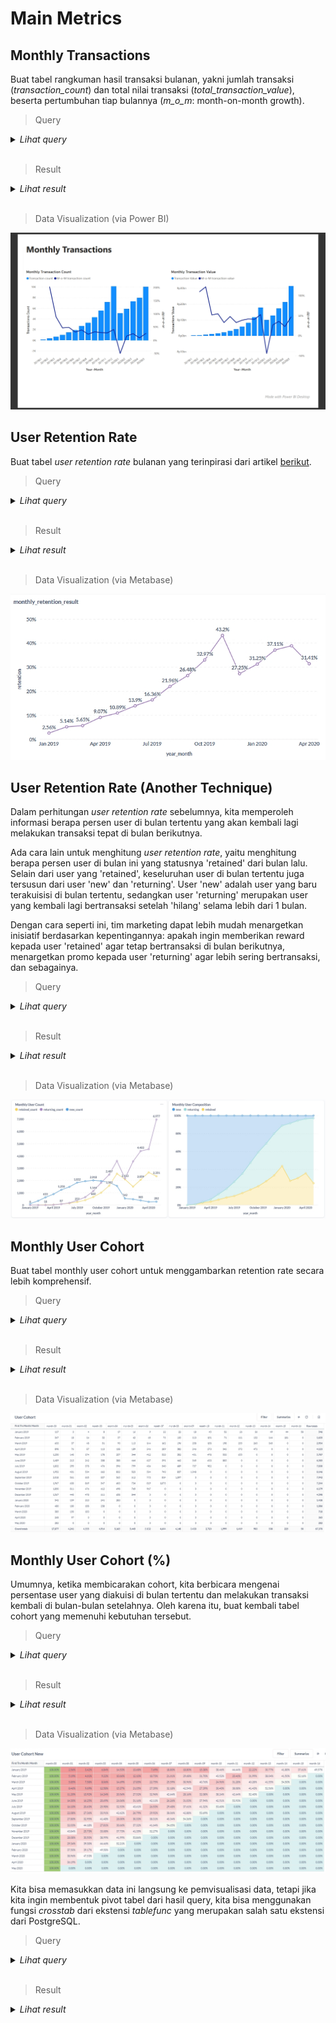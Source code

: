 # Main Metrics

## Monthly Transactions

Buat tabel rangkuman hasil transaksi bulanan, yakni jumlah transaksi (_transaction_count_) dan total nilai transaksi (_total_transaction_value_), beserta pertumbuhan tiap bulannya (_m_o_m_: month-on-month growth).

> Query

<details>

<summary> <i>Lihat query</i> </summary>

```sql
with order_summary as (
	select
		to_char(created_at, 'YYYYMM') as month,
		count(1) as transaction_count,
		sum(total) as total_transaction_value
	from orders
	group by 1
	order by 1
)

select 
	month,
	transaction_count,
	round(1::numeric * (transaction_count - 
		lag(transaction_count) over(order by month)) /
		lag(transaction_count) over(order by month), 2) as m_o_m_trx_count,
	total_transaction_value,
	round(1::numeric * (total_transaction_value - 
		lag(total_transaction_value) over(order by month)) /
		lag(total_transaction_value) over(order by month), 2) as m_o_m_total_trx_value
from order_summary
```

</details>

</br>

> Result

<details>

<summary> <i>Lihat result</i> </summary>

|month|transaction_count|m_o_m_trx_count|total_transaction_value|m_o_m_total_trx_value|
|-----|-----------------|---------------|-----------------------|---------------------|
|201901|117||145511000||
|201902|354|2.03|305881150|1.10|
|201903|668|0.89|679822000|1.22|
|201904|984|0.47|1031096250|0.52|
|201905|1462|0.49|1593491550|0.55|
|201906|1913|0.31|2123578300|0.33|
|201907|2667|0.39|3140933100|0.48|
|201908|3274|0.23|4163502050|0.33|
|201909|4327|0.32|5789167100|0.39|
|201910|5577|0.29|8220707650|0.42|
|201911|7162|0.28|11599678600|0.41|
|201912|10131|0.41|17765555200|0.53|
|202001|5062|-0.50|9941756800|-0.44|
|202002|5872|0.16|12665113550|0.27|
|202003|7323|0.25|17189378400|0.36|
|202004|7955|0.09|21219233750|0.23|
|202005|10026|0.26|31288823000|0.47|

</details> </br>


> Data Visualization (via Power BI)

![Monthly Transactions](/assets/monthly-trx.png)

## User Retention Rate

Buat tabel _user retention rate_ bulanan yang terinpirasi dari artikel [berikut](https://medium.com/cube-dev/customer-retention-analysis-93af9daee46b).

> Query

<details>

<summary> <i>Lihat query</i> </summary>

```sql
-- Pertama, kita buat tabel untuk merangkum kapan saja user melakukan transaksi tiap bulan
drop table if exists user_monthly_transaction;
create temporary table user_monthly_transaction as
select distinct
	date_trunc('month', o.created_at) as month_,
	o.buyer_id
from orders o;

-- Selanjutnya, kita buat tabel untuk rangkuman retentionnya menggunakan case + lead function. 
-- Btw, umt = user_monthly_transaction
drop table if exists user_retention_summary;
create temporary table user_retention_summary as
with umt_lead_month as (
	select
		month_,
		lead(month_, 1) over(
			partition by buyer_id 
			order by buyer_id, month_
		) as lead_month_,
		buyer_id
	from user_monthly_transaction
),
umt_delta_month as (
	select
		month_,
		lead_month_,
		(
			extract(year from age(lead_month_, month_)) * 12 +
			extract(month from age(lead_month_, month_))
		) as delta_month_,
		buyer_id
	from umt_lead_month
)
select
	buyer_id as user_id,
	month_,
	lead_month_,
	delta_month_,
	case
		when delta_month_ = 1 then 'retained'
		when delta_month_ > 1 then 'lagger'
		when delta_month_ is null then 'lost'
	end as user_type
from umt_delta_month;

-- Terakhir, kita bisa menghitung jumlah user di bulan tertentu yang kembali lagi bertransaksi di bulan depan
select
	to_char(month_, 'YYYYMM') year_month,
	round(count(
		case 
			when user_type = 'retained' then user_id 
		end
	) / count(user_id)::numeric, 4) as retention,
	count(user_id) as user_count
from user_retention_summary
group by 1
order by 1;
```

</details>

</br>

> Result

<details>

<summary> <i>Lihat result</i> </summary>

|year_month|retention|user_count|
|----------|---------|----------|
|201901|0.0256|117|
|201902|0.0514|350|
|201903|0.0565|655|
|201904|0.0907|959|
|201905|0.1089|1423|
|201906|0.1390|1820|
|201907|0.1636|2476|
|201908|0.2196|3005|
|201909|0.2648|3822|
|201910|0.3297|4799|
|201911|0.4320|5919|
|201912|0.2725|7718|
|202001|0.3125|4823|
|202002|0.3711|5549|
|202003|0.3886|6847|
|202004|0.3141|7486|
|202005|0.0000|9610|

</details> </br>

> Data Visualization (via Metabase)

![Monthly Retention Rate](/assets/monthly-retention.png)

## User Retention Rate (Another Technique)

Dalam perhitungan _user retention rate_ sebelumnya, kita memperoleh informasi berapa persen user di bulan tertentu yang akan kembali lagi melakukan transaksi tepat di bulan berikutnya. 

Ada cara lain untuk menghitung _user retention rate_, yaitu menghitung berapa persen user di bulan ini yang statusnya 'retained' dari bulan lalu. Selain dari user yang 'retained', keseluruhan user di bulan tertentu juga tersusun dari user 'new' dan 'returning'. User 'new' adalah user yang baru terakuisisi di bulan tertentu, sedangkan user 'returning' merupakan user yang kembali lagi bertransaksi setelah 'hilang' selama lebih dari 1 bulan. 

Dengan cara seperti ini, tim marketing dapat lebih mudah menargetkan inisiatif berdasarkan kepentingannya: apakah ingin memberikan reward kepada user 'retained' agar tetap bertransaksi di bulan berikutnya, menargetkan promo kepada user 'returning' agar lebih sering bertransaksi, dan sebagainya.

> Query

<details>

<summary> <i>Lihat query</i> </summary>

```sql
-- Pertama, kita buat tabel untuk merangkum kapan saja user melakukan transaksi tiap bulan
with user_monthly_transaction as (
    select distinct
    	date_trunc('month', o.created_at) as month_,
    	o.buyer_id
    from orders o
),

-- Selanjutnya, kita buat tabel untuk rangkuman retentionnya menggunakan case + lag function. 
-- Btw, umt = user_monthly_transaction
umt_lag_month as (
	select
		month_,
		lag(month_, 1) over(
			partition by buyer_id 
			order by buyer_id, month_
		) as lag_month_,
		buyer_id
	from user_monthly_transaction
),
umt_delta_month as (
	select
		month_,
		lag_month_,
		(
			extract(year from age(month_, lag_month_)) * 12 +
			extract(month from age(month_, lag_month_))
		) as delta_month_,
		buyer_id
	from umt_lag_month
),
user_retention_summary as (
    select
    	buyer_id as user_id,
    	month_,
    	lag_month_,
    	delta_month_,
    	case
    		when delta_month_ = 1 then 'retained'
    		when delta_month_ > 1 then 'returning'
    		when delta_month_ is null then 'new'
    	end as user_type
    from umt_delta_month
)

-- Terakhir, kita bisa menghitung jumlah user di bulan tertentu yang kembali lagi bertransaksi dari transaksi di bulan sebelumnya,
-- jumlah user baru, dan jumlah user yang kembali lagi dari setelah transaksi > 1 bulan lalu
select
	to_char(month_, 'YYYYMM') year_month,
	count(
		case 
			when user_type = 'retained' then user_id 
		end
	) as retained,
	count(
		case 
			when user_type = 'returning' then user_id 
		end
	) as returning,
	count(
		case 
			when user_type = 'new' then user_id 
		end
	) as new,
	count(user_id) as user_count
from user_retention_summary
group by 1
order by 1;
```

</details>

</br>

> Result

<details>

<summary> <i>Lihat result</i> </summary>

|year_month|retained|returning|new|user_count|
|----------|--------|---------|---|----------|
|201901|0|0|117|117|
|201902|3|0|347|350|
|201903|18|4|633|655|
|201904|37|24|898|959|
|201905|87|86|1250|1423|
|201906|155|176|1489|1820|
|201907|253|391|1832|2476|
|201908|405|648|1952|3005|
|201909|660|1144|2018|3822|
|201910|1012|1820|1967|4799|
|201911|1582|2487|1850|5919|
|201912|2557|3594|1567|7718|
|202001|2103|2178|542|4823|
|202002|1507|3562|480|5549|
|202003|2059|4403|385|6847|
|202004|2661|4557|268|7486|
|202005|2351|6977|282|9610|

</details> </br>

> Data Visualization (via Metabase)

![Monthly Users](/assets/monthly-users.png)

## Monthly User Cohort

Buat tabel monthly user cohort untuk menggambarkan retention rate secara lebih komprehensif.

> Query

<details>

<summary> <i>Lihat query</i> </summary>

```sql
-- Kita buat view user_cohort berdasarkan rangkaian CTE berikut
drop view if exists user_cohort;
create view user_cohort as (
-- Pertama, kita buat tabel untuk merangkum kapan saja user melakukan transaksi tiap bulan
-- Kali ini, kita juga menambahkan informasi first_trx_month_
with user_monthly_transaction as (
    select distinct
    	date_trunc('month', o.created_at) as month_,
    	first_value(date_trunc('month', o.created_at)) over(
    		partition by o.buyer_id
    		order by o.created_at
    		range between unbounded preceding 
    			and unbounded following 
    	) as first_trx_month_,
    	o.buyer_id
    from orders o
),
-- Selanjutnya, kita buat CTE untuk merangkum bulan retentionnya
umt_retention_month as (
	select
		first_trx_month_,
		(
			extract(year from age(month_, first_trx_month_)) * 12 +
			extract(month from age(month_, first_trx_month_))
		) as retention_month_,
		buyer_id
	from user_monthly_transaction
),
-- Untuk jaga2 apabila ada suatu bulan yang mana tidak ada 'new users' atau sama sekali tidak ada user yang 'retained',
-- kita gunakan generate_series (Anda bisa skip CTE ini dan di tahap berikutnya, tidak perlu menggunakan CTE 'month_series')
month_series as (
	select
		first_trx_month_,
		retention_month_
	from (
		select 
			m::date as first_trx_month_
		from generate_series(
			(select min(first_trx_month_) from umt_retention_month)::date,
			(select max(first_trx_month_) from umt_retention_month)::date,
			interval '1 month'
		) as m
	) as ftm_series
	cross join (
		select
			m as retention_month_
		from generate_series(
			(select min(retention_month_) from umt_retention_month),
			(select max(retention_month_) from umt_retention_month),
			1
		) as m
	) as rm_series
)

-- Berikutnya, kita hitung jumlah user berdasarkan first_trx_month_ dan retention_month_-nya
select 
	m.first_trx_month_, 
	'month-' || lpad(m.retention_month_::varchar, 2, '0') as retention_month_, 
	count(u.buyer_id) as user_count
from month_series m
left join umt_retention_month u
	on m.first_trx_month_ = u.first_trx_month_
		and m.retention_month_ = u.retention_month_
group by 1,2
order by 1,2
);

select * from user_cohort;
```

</details>

</br>

> Result

<details>

<summary> <i>Lihat result</i> </summary>

|first_trx_month_|retention_month_|user_count|
|----------------|----------------|----------|
|2019-01-01|month-00|117|
|2019-01-01|month-01|3|
|2019-01-01|month-02|4|
|2019-01-01|month-03|8|
|2019-01-01|month-04|17|
|2019-01-01|month-05|16|
|2019-01-01|month-06|9|
|2019-01-01|month-07|22|
|2019-01-01|month-08|22|
|2019-01-01|month-09|18|
|2019-01-01|month-10|45|
|2019-01-01|month-11|52|
|2019-01-01|month-12|26|
|2019-01-01|month-13|36|
|2019-01-01|month-14|49|
|2019-01-01|month-15|44|
|2019-01-01|month-16|58|
|2019-02-01|month-00|347|
|2019-02-01|month-01|18|
|2019-02-01|month-02|16|
|2019-02-01|month-03|32|
|2019-02-01|month-04|37|
|2019-02-01|month-05|42|
|2019-02-01|month-06|65|
|2019-02-01|month-07|75|
|2019-02-01|month-08|103|
|2019-02-01|month-09|110|
|2019-02-01|month-10|151|
|2019-02-01|month-11|71|
|2019-02-01|month-12|111|
|2019-02-01|month-13|132|
|2019-02-01|month-14|144|
|2019-02-01|month-15|181|
|2019-02-01|month-16|0|
|2019-03-01|month-00|633|
|2019-03-01|month-01|37|
|2019-03-01|month-02|48|
|2019-03-01|month-03|51|
|2019-03-01|month-04|93|
|2019-03-01|month-05|113|
|2019-03-01|month-06|144|
|2019-03-01|month-07|162|
|2019-03-01|month-08|196|
|2019-03-01|month-09|258|
|2019-03-01|month-10|158|
|2019-03-01|month-11|198|
|2019-03-01|month-12|255|
|2019-03-01|month-13|263|
|2019-03-01|month-14|345|
|2019-03-01|month-15|0|
|2019-03-01|month-16|0|
|2019-04-01|month-00|898|
|2019-04-01|month-01|76|
|2019-04-01|month-02|87|
|2019-04-01|month-03|113|
|2019-04-01|month-04|138|
|2019-04-01|month-05|189|
|2019-04-01|month-06|246|
|2019-04-01|month-07|289|
|2019-04-01|month-08|382|
|2019-04-01|month-09|246|
|2019-04-01|month-10|273|
|2019-04-01|month-11|342|
|2019-04-01|month-12|372|
|2019-04-01|month-13|472|
|2019-04-01|month-14|0|
|2019-04-01|month-15|0|
|2019-04-01|month-16|0|
|2019-05-01|month-00|1250|
|2019-05-01|month-01|140|
|2019-05-01|month-02|174|
|2019-05-01|month-03|178|
|2019-05-01|month-04|257|
|2019-05-01|month-05|344|
|2019-05-01|month-06|412|
|2019-05-01|month-07|533|
|2019-05-01|month-08|352|
|2019-05-01|month-09|401|
|2019-05-01|month-10|478|
|2019-05-01|month-11|533|
|2019-05-01|month-12|655|
|2019-05-01|month-13|0|
|2019-05-01|month-14|0|
|2019-05-01|month-15|0|
|2019-05-01|month-16|0|
|2019-06-01|month-00|1489|
|2019-06-01|month-01|213|
|2019-06-01|month-02|242|
|2019-06-01|month-03|308|
|2019-06-01|month-04|388|
|2019-06-01|month-05|464|
|2019-06-01|month-06|627|
|2019-06-01|month-07|391|
|2019-06-01|month-08|462|
|2019-06-01|month-09|565|
|2019-06-01|month-10|633|
|2019-06-01|month-11|803|
|2019-06-01|month-12|0|
|2019-06-01|month-13|0|
|2019-06-01|month-14|0|
|2019-06-01|month-15|0|
|2019-06-01|month-16|0|
|2019-07-01|month-00|1832|
|2019-07-01|month-01|295|
|2019-07-01|month-02|378|
|2019-07-01|month-03|476|
|2019-07-01|month-04|596|
|2019-07-01|month-05|799|
|2019-07-01|month-06|486|
|2019-07-01|month-07|540|
|2019-07-01|month-08|689|
|2019-07-01|month-09|757|
|2019-07-01|month-10|982|
|2019-07-01|month-11|0|
|2019-07-01|month-12|0|
|2019-07-01|month-13|0|
|2019-07-01|month-14|0|
|2019-07-01|month-15|0|
|2019-07-01|month-16|0|
|2019-08-01|month-00|1952|
|2019-08-01|month-01|431|
|2019-08-01|month-02|534|
|2019-08-01|month-03|662|
|2019-08-01|month-04|832|
|2019-08-01|month-05|523|
|2019-08-01|month-06|584|
|2019-08-01|month-07|743|
|2019-08-01|month-08|837|
|2019-08-01|month-09|1048|
|2019-08-01|month-10|0|
|2019-08-01|month-11|0|
|2019-08-01|month-12|0|
|2019-08-01|month-13|0|
|2019-08-01|month-14|0|
|2019-08-01|month-15|0|
|2019-08-01|month-16|0|
|2019-09-01|month-00|2018|
|2019-09-01|month-01|561|
|2019-09-01|month-02|665|
|2019-09-01|month-03|837|
|2019-09-01|month-04|565|
|2019-09-01|month-05|612|
|2019-09-01|month-06|773|
|2019-09-01|month-07|814|
|2019-09-01|month-08|1097|
|2019-09-01|month-09|0|
|2019-09-01|month-10|0|
|2019-09-01|month-11|0|
|2019-09-01|month-12|0|
|2019-09-01|month-13|0|
|2019-09-01|month-14|0|
|2019-09-01|month-15|0|
|2019-09-01|month-16|0|
|2019-10-01|month-00|1967|
|2019-10-01|month-01|630|
|2019-10-01|month-02|869|
|2019-10-01|month-03|547|
|2019-10-01|month-04|603|
|2019-10-01|month-05|734|
|2019-10-01|month-06|819|
|2019-10-01|month-07|1075|
|2019-10-01|month-08|0|
|2019-10-01|month-09|0|
|2019-10-01|month-10|0|
|2019-10-01|month-11|0|
|2019-10-01|month-12|0|
|2019-10-01|month-13|0|
|2019-10-01|month-14|0|
|2019-10-01|month-15|0|
|2019-10-01|month-16|0|
|2019-11-01|month-00|1850|
|2019-11-01|month-01|811|
|2019-11-01|month-02|476|
|2019-11-01|month-03|612|
|2019-11-01|month-04|698|
|2019-11-01|month-05|765|
|2019-11-01|month-06|967|
|2019-11-01|month-07|0|
|2019-11-01|month-08|0|
|2019-11-01|month-09|0|
|2019-11-01|month-10|0|
|2019-11-01|month-11|0|
|2019-11-01|month-12|0|
|2019-11-01|month-13|0|
|2019-11-01|month-14|0|
|2019-11-01|month-15|0|
|2019-11-01|month-16|0|
|2019-12-01|month-00|1567|
|2019-12-01|month-01|440|
|2019-12-01|month-02|478|
|2019-12-01|month-03|611|
|2019-12-01|month-04|658|
|2019-12-01|month-05|844|
|2019-12-01|month-06|0|
|2019-12-01|month-07|0|
|2019-12-01|month-08|0|
|2019-12-01|month-09|0|
|2019-12-01|month-10|0|
|2019-12-01|month-11|0|
|2019-12-01|month-12|0|
|2019-12-01|month-13|0|
|2019-12-01|month-14|0|
|2019-12-01|month-15|0|
|2019-12-01|month-16|0|
|2020-01-01|month-00|542|
|2020-01-01|month-01|159|
|2020-01-01|month-02|213|
|2020-01-01|month-03|241|
|2020-01-01|month-04|283|
|2020-01-01|month-05|0|
|2020-01-01|month-06|0|
|2020-01-01|month-07|0|
|2020-01-01|month-08|0|
|2020-01-01|month-09|0|
|2020-01-01|month-10|0|
|2020-01-01|month-11|0|
|2020-01-01|month-12|0|
|2020-01-01|month-13|0|
|2020-01-01|month-14|0|
|2020-01-01|month-15|0|
|2020-01-01|month-16|0|
|2020-02-01|month-00|480|
|2020-02-01|month-01|180|
|2020-02-01|month-02|188|
|2020-02-01|month-03|238|
|2020-02-01|month-04|0|
|2020-02-01|month-05|0|
|2020-02-01|month-06|0|
|2020-02-01|month-07|0|
|2020-02-01|month-08|0|
|2020-02-01|month-09|0|
|2020-02-01|month-10|0|
|2020-02-01|month-11|0|
|2020-02-01|month-12|0|
|2020-02-01|month-13|0|
|2020-02-01|month-14|0|
|2020-02-01|month-15|0|
|2020-02-01|month-16|0|
|2020-03-01|month-00|385|
|2020-03-01|month-01|150|
|2020-03-01|month-02|183|
|2020-03-01|month-03|0|
|2020-03-01|month-04|0|
|2020-03-01|month-05|0|
|2020-03-01|month-06|0|
|2020-03-01|month-07|0|
|2020-03-01|month-08|0|
|2020-03-01|month-09|0|
|2020-03-01|month-10|0|
|2020-03-01|month-11|0|
|2020-03-01|month-12|0|
|2020-03-01|month-13|0|
|2020-03-01|month-14|0|
|2020-03-01|month-15|0|
|2020-03-01|month-16|0|
|2020-04-01|month-00|268|
|2020-04-01|month-01|97|
|2020-04-01|month-02|0|
|2020-04-01|month-03|0|
|2020-04-01|month-04|0|
|2020-04-01|month-05|0|
|2020-04-01|month-06|0|
|2020-04-01|month-07|0|
|2020-04-01|month-08|0|
|2020-04-01|month-09|0|
|2020-04-01|month-10|0|
|2020-04-01|month-11|0|
|2020-04-01|month-12|0|
|2020-04-01|month-13|0|
|2020-04-01|month-14|0|
|2020-04-01|month-15|0|
|2020-04-01|month-16|0|
|2020-05-01|month-00|282|
|2020-05-01|month-01|0|
|2020-05-01|month-02|0|
|2020-05-01|month-03|0|
|2020-05-01|month-04|0|
|2020-05-01|month-05|0|
|2020-05-01|month-06|0|
|2020-05-01|month-07|0|
|2020-05-01|month-08|0|
|2020-05-01|month-09|0|
|2020-05-01|month-10|0|
|2020-05-01|month-11|0|
|2020-05-01|month-12|0|
|2020-05-01|month-13|0|
|2020-05-01|month-14|0|
|2020-05-01|month-15|0|
|2020-05-01|month-16|0|

</details> </br>

> Data Visualization (via Metabase)

![Monthly User Cohort](/assets/monthly-user-cohort.png)

## Monthly User Cohort (%)

Umumnya, ketika membicarakan cohort, kita berbicara mengenai persentase user yang diakuisi di bulan tertentu dan melakukan transaksi kembali di bulan-bulan setelahnya. Oleh karena itu, buat kembali tabel cohort yang memenuhi kebutuhan tersebut.

> Query

<details>

<summary> <i>Lihat query</i> </summary>

```sql
drop view if exists user_cohort_new;
create view user_cohort_new as (
select 
	u.*,
	u.user_count::numeric / u.new_user_count as retention_rate
from (
	select 
		first_trx_month_,
		retention_month_,
		user_count,
		first_value(user_count) over(
			partition by first_trx_month_
			order by first_trx_month_, retention_month_
			range between unbounded preceding 
				and unbounded following 
		) as new_user_count
	from user_cohort
	order by 1,2
) u
);

select * from user_cohort_new;
```

</details>

</br>

> Result

<details>

<summary> <i>Lihat result</i> </summary>

|first_trx_month_|retention_month_|user_count|new_user_count|retention_rate|
|----------------|----------------|----------|--------------|--------------|
|2019-01-01|month-00|117|117|1.00000000000000000000|
|2019-01-01|month-01|3|117|0.02564102564102564103|
|2019-01-01|month-02|4|117|0.03418803418803418803|
|2019-01-01|month-03|8|117|0.06837606837606837607|
|2019-01-01|month-04|17|117|0.14529914529914529915|
|2019-01-01|month-05|16|117|0.13675213675213675214|
|2019-01-01|month-06|9|117|0.07692307692307692308|
|2019-01-01|month-07|22|117|0.18803418803418803419|
|2019-01-01|month-08|22|117|0.18803418803418803419|
|2019-01-01|month-09|18|117|0.15384615384615384615|
|2019-01-01|month-10|45|117|0.38461538461538461538|
|2019-01-01|month-11|52|117|0.44444444444444444444|
|2019-01-01|month-12|26|117|0.22222222222222222222|
|2019-01-01|month-13|36|117|0.30769230769230769231|
|2019-01-01|month-14|49|117|0.41880341880341880342|
|2019-01-01|month-15|44|117|0.37606837606837606838|
|2019-01-01|month-16|58|117|0.49572649572649572650|
|2019-02-01|month-00|347|347|1.00000000000000000000|
|2019-02-01|month-01|18|347|0.05187319884726224784|
|2019-02-01|month-02|16|347|0.04610951008645533141|
|2019-02-01|month-03|32|347|0.09221902017291066282|
|2019-02-01|month-04|37|347|0.10662824207492795389|
|2019-02-01|month-05|42|347|0.12103746397694524496|
|2019-02-01|month-06|65|347|0.18731988472622478386|
|2019-02-01|month-07|75|347|0.21613832853025936599|
|2019-02-01|month-08|103|347|0.29682997118155619597|
|2019-02-01|month-09|110|347|0.31700288184438040346|
|2019-02-01|month-10|151|347|0.43515850144092219020|
|2019-02-01|month-11|71|347|0.20461095100864553314|
|2019-02-01|month-12|111|347|0.31988472622478386167|
|2019-02-01|month-13|132|347|0.38040345821325648415|
|2019-02-01|month-14|144|347|0.41498559077809798271|
|2019-02-01|month-15|181|347|0.52161383285302593660|
|2019-02-01|month-16|0|347|0.00000000000000000000|
|2019-03-01|month-00|633|633|1.00000000000000000000|
|2019-03-01|month-01|37|633|0.05845181674565560821|
|2019-03-01|month-02|48|633|0.07582938388625592417|
|2019-03-01|month-03|51|633|0.08056872037914691943|
|2019-03-01|month-04|93|633|0.14691943127962085308|
|2019-03-01|month-05|113|633|0.17851500789889415482|
|2019-03-01|month-06|144|633|0.22748815165876777251|
|2019-03-01|month-07|162|633|0.25592417061611374408|
|2019-03-01|month-08|196|633|0.30963665086887835703|
|2019-03-01|month-09|258|633|0.40758293838862559242|
|2019-03-01|month-10|158|633|0.24960505529225908373|
|2019-03-01|month-11|198|633|0.31279620853080568720|
|2019-03-01|month-12|255|633|0.40284360189573459716|
|2019-03-01|month-13|263|633|0.41548183254344391785|
|2019-03-01|month-14|345|633|0.54502369668246445498|
|2019-03-01|month-15|0|633|0.00000000000000000000|
|2019-03-01|month-16|0|633|0.00000000000000000000|
|2019-04-01|month-00|898|898|1.00000000000000000000|
|2019-04-01|month-01|76|898|0.08463251670378619154|
|2019-04-01|month-02|87|898|0.09688195991091314031|
|2019-04-01|month-03|113|898|0.12583518930957683742|
|2019-04-01|month-04|138|898|0.15367483296213808463|
|2019-04-01|month-05|189|898|0.21046770601336302895|
|2019-04-01|month-06|246|898|0.27394209354120267261|
|2019-04-01|month-07|289|898|0.32182628062360801782|
|2019-04-01|month-08|382|898|0.42538975501113585746|
|2019-04-01|month-09|246|898|0.27394209354120267261|
|2019-04-01|month-10|273|898|0.30400890868596881960|
|2019-04-01|month-11|342|898|0.38084632516703786192|
|2019-04-01|month-12|372|898|0.41425389755011135857|
|2019-04-01|month-13|472|898|0.52561247216035634744|
|2019-04-01|month-14|0|898|0.00000000000000000000|
|2019-04-01|month-15|0|898|0.00000000000000000000|
|2019-04-01|month-16|0|898|0.00000000000000000000|
|2019-05-01|month-00|1250|1250|1.00000000000000000000|
|2019-05-01|month-01|140|1250|0.11200000000000000000|
|2019-05-01|month-02|174|1250|0.13920000000000000000|
|2019-05-01|month-03|178|1250|0.14240000000000000000|
|2019-05-01|month-04|257|1250|0.20560000000000000000|
|2019-05-01|month-05|344|1250|0.27520000000000000000|
|2019-05-01|month-06|412|1250|0.32960000000000000000|
|2019-05-01|month-07|533|1250|0.42640000000000000000|
|2019-05-01|month-08|352|1250|0.28160000000000000000|
|2019-05-01|month-09|401|1250|0.32080000000000000000|
|2019-05-01|month-10|478|1250|0.38240000000000000000|
|2019-05-01|month-11|533|1250|0.42640000000000000000|
|2019-05-01|month-12|655|1250|0.52400000000000000000|
|2019-05-01|month-13|0|1250|0.00000000000000000000|
|2019-05-01|month-14|0|1250|0.00000000000000000000|
|2019-05-01|month-15|0|1250|0.00000000000000000000|
|2019-05-01|month-16|0|1250|0.00000000000000000000|
|2019-06-01|month-00|1489|1489|1.00000000000000000000|
|2019-06-01|month-01|213|1489|0.14304902619207521827|
|2019-06-01|month-02|242|1489|0.16252518468770987240|
|2019-06-01|month-03|308|1489|0.20685023505708529214|
|2019-06-01|month-04|388|1489|0.26057756883814640698|
|2019-06-01|month-05|464|1489|0.31161853593015446608|
|2019-06-01|month-06|627|1489|0.42108797850906648758|
|2019-06-01|month-07|391|1489|0.26259234385493619879|
|2019-06-01|month-08|462|1489|0.31027535258562793821|
|2019-06-01|month-09|565|1489|0.37944929482874412357|
|2019-06-01|month-10|633|1489|0.42511752854264607119|
|2019-06-01|month-11|803|1489|0.53928811282740094023|
|2019-06-01|month-12|0|1489|0.00000000000000000000|
|2019-06-01|month-13|0|1489|0.00000000000000000000|
|2019-06-01|month-14|0|1489|0.00000000000000000000|
|2019-06-01|month-15|0|1489|0.00000000000000000000|
|2019-06-01|month-16|0|1489|0.00000000000000000000|
|2019-07-01|month-00|1832|1832|1.00000000000000000000|
|2019-07-01|month-01|295|1832|0.16102620087336244541|
|2019-07-01|month-02|378|1832|0.20633187772925764192|
|2019-07-01|month-03|476|1832|0.25982532751091703057|
|2019-07-01|month-04|596|1832|0.32532751091703056769|
|2019-07-01|month-05|799|1832|0.43613537117903930131|
|2019-07-01|month-06|486|1832|0.26528384279475982533|
|2019-07-01|month-07|540|1832|0.29475982532751091703|
|2019-07-01|month-08|689|1832|0.37609170305676855895|
|2019-07-01|month-09|757|1832|0.41320960698689956332|
|2019-07-01|month-10|982|1832|0.53602620087336244541|
|2019-07-01|month-11|0|1832|0.00000000000000000000|
|2019-07-01|month-12|0|1832|0.00000000000000000000|
|2019-07-01|month-13|0|1832|0.00000000000000000000|
|2019-07-01|month-14|0|1832|0.00000000000000000000|
|2019-07-01|month-15|0|1832|0.00000000000000000000|
|2019-07-01|month-16|0|1832|0.00000000000000000000|
|2019-08-01|month-00|1952|1952|1.00000000000000000000|
|2019-08-01|month-01|431|1952|0.22079918032786885246|
|2019-08-01|month-02|534|1952|0.27356557377049180328|
|2019-08-01|month-03|662|1952|0.33913934426229508197|
|2019-08-01|month-04|832|1952|0.42622950819672131148|
|2019-08-01|month-05|523|1952|0.26793032786885245902|
|2019-08-01|month-06|584|1952|0.29918032786885245902|
|2019-08-01|month-07|743|1952|0.38063524590163934426|
|2019-08-01|month-08|837|1952|0.42879098360655737705|
|2019-08-01|month-09|1048|1952|0.53688524590163934426|
|2019-08-01|month-10|0|1952|0.00000000000000000000|
|2019-08-01|month-11|0|1952|0.00000000000000000000|
|2019-08-01|month-12|0|1952|0.00000000000000000000|
|2019-08-01|month-13|0|1952|0.00000000000000000000|
|2019-08-01|month-14|0|1952|0.00000000000000000000|
|2019-08-01|month-15|0|1952|0.00000000000000000000|
|2019-08-01|month-16|0|1952|0.00000000000000000000|
|2019-09-01|month-00|2018|2018|1.00000000000000000000|
|2019-09-01|month-01|561|2018|0.27799801783944499504|
|2019-09-01|month-02|665|2018|0.32953419226957383548|
|2019-09-01|month-03|837|2018|0.41476709613478691774|
|2019-09-01|month-04|565|2018|0.27998017839444995045|
|2019-09-01|month-05|612|2018|0.30327056491575817641|
|2019-09-01|month-06|773|2018|0.38305252725470763132|
|2019-09-01|month-07|814|2018|0.40336967294350842418|
|2019-09-01|month-08|1097|2018|0.54360753221010901883|
|2019-09-01|month-09|0|2018|0.00000000000000000000|
|2019-09-01|month-10|0|2018|0.00000000000000000000|
|2019-09-01|month-11|0|2018|0.00000000000000000000|
|2019-09-01|month-12|0|2018|0.00000000000000000000|
|2019-09-01|month-13|0|2018|0.00000000000000000000|
|2019-09-01|month-14|0|2018|0.00000000000000000000|
|2019-09-01|month-15|0|2018|0.00000000000000000000|
|2019-09-01|month-16|0|2018|0.00000000000000000000|
|2019-10-01|month-00|1967|1967|1.00000000000000000000|
|2019-10-01|month-01|630|1967|0.32028469750889679715|
|2019-10-01|month-02|869|1967|0.44178952719877986782|
|2019-10-01|month-03|547|1967|0.27808845958312150483|
|2019-10-01|month-04|603|1967|0.30655821047280122013|
|2019-10-01|month-05|734|1967|0.37315709201830198271|
|2019-10-01|month-06|819|1967|0.41637010676156583630|
|2019-10-01|month-07|1075|1967|0.54651753940010167768|
|2019-10-01|month-08|0|1967|0.00000000000000000000|
|2019-10-01|month-09|0|1967|0.00000000000000000000|
|2019-10-01|month-10|0|1967|0.00000000000000000000|
|2019-10-01|month-11|0|1967|0.00000000000000000000|
|2019-10-01|month-12|0|1967|0.00000000000000000000|
|2019-10-01|month-13|0|1967|0.00000000000000000000|
|2019-10-01|month-14|0|1967|0.00000000000000000000|
|2019-10-01|month-15|0|1967|0.00000000000000000000|
|2019-10-01|month-16|0|1967|0.00000000000000000000|
|2019-11-01|month-00|1850|1850|1.00000000000000000000|
|2019-11-01|month-01|811|1850|0.43837837837837837838|
|2019-11-01|month-02|476|1850|0.25729729729729729730|
|2019-11-01|month-03|612|1850|0.33081081081081081081|
|2019-11-01|month-04|698|1850|0.37729729729729729730|
|2019-11-01|month-05|765|1850|0.41351351351351351351|
|2019-11-01|month-06|967|1850|0.52270270270270270270|
|2019-11-01|month-07|0|1850|0.00000000000000000000|
|2019-11-01|month-08|0|1850|0.00000000000000000000|
|2019-11-01|month-09|0|1850|0.00000000000000000000|
|2019-11-01|month-10|0|1850|0.00000000000000000000|
|2019-11-01|month-11|0|1850|0.00000000000000000000|
|2019-11-01|month-12|0|1850|0.00000000000000000000|
|2019-11-01|month-13|0|1850|0.00000000000000000000|
|2019-11-01|month-14|0|1850|0.00000000000000000000|
|2019-11-01|month-15|0|1850|0.00000000000000000000|
|2019-11-01|month-16|0|1850|0.00000000000000000000|
|2019-12-01|month-00|1567|1567|1.00000000000000000000|
|2019-12-01|month-01|440|1567|0.28079132099553286535|
|2019-12-01|month-02|478|1567|0.30504148053605615826|
|2019-12-01|month-03|611|1567|0.38991703892788768347|
|2019-12-01|month-04|658|1567|0.41991065730695596682|
|2019-12-01|month-05|844|1567|0.53860880663688576899|
|2019-12-01|month-06|0|1567|0.00000000000000000000|
|2019-12-01|month-07|0|1567|0.00000000000000000000|
|2019-12-01|month-08|0|1567|0.00000000000000000000|
|2019-12-01|month-09|0|1567|0.00000000000000000000|
|2019-12-01|month-10|0|1567|0.00000000000000000000|
|2019-12-01|month-11|0|1567|0.00000000000000000000|
|2019-12-01|month-12|0|1567|0.00000000000000000000|
|2019-12-01|month-13|0|1567|0.00000000000000000000|
|2019-12-01|month-14|0|1567|0.00000000000000000000|
|2019-12-01|month-15|0|1567|0.00000000000000000000|
|2019-12-01|month-16|0|1567|0.00000000000000000000|
|2020-01-01|month-00|542|542|1.00000000000000000000|
|2020-01-01|month-01|159|542|0.29335793357933579336|
|2020-01-01|month-02|213|542|0.39298892988929889299|
|2020-01-01|month-03|241|542|0.44464944649446494465|
|2020-01-01|month-04|283|542|0.52214022140221402214|
|2020-01-01|month-05|0|542|0.00000000000000000000|
|2020-01-01|month-06|0|542|0.00000000000000000000|
|2020-01-01|month-07|0|542|0.00000000000000000000|
|2020-01-01|month-08|0|542|0.00000000000000000000|
|2020-01-01|month-09|0|542|0.00000000000000000000|
|2020-01-01|month-10|0|542|0.00000000000000000000|
|2020-01-01|month-11|0|542|0.00000000000000000000|
|2020-01-01|month-12|0|542|0.00000000000000000000|
|2020-01-01|month-13|0|542|0.00000000000000000000|
|2020-01-01|month-14|0|542|0.00000000000000000000|
|2020-01-01|month-15|0|542|0.00000000000000000000|
|2020-01-01|month-16|0|542|0.00000000000000000000|
|2020-02-01|month-00|480|480|1.00000000000000000000|
|2020-02-01|month-01|180|480|0.37500000000000000000|
|2020-02-01|month-02|188|480|0.39166666666666666667|
|2020-02-01|month-03|238|480|0.49583333333333333333|
|2020-02-01|month-04|0|480|0.00000000000000000000|
|2020-02-01|month-05|0|480|0.00000000000000000000|
|2020-02-01|month-06|0|480|0.00000000000000000000|
|2020-02-01|month-07|0|480|0.00000000000000000000|
|2020-02-01|month-08|0|480|0.00000000000000000000|
|2020-02-01|month-09|0|480|0.00000000000000000000|
|2020-02-01|month-10|0|480|0.00000000000000000000|
|2020-02-01|month-11|0|480|0.00000000000000000000|
|2020-02-01|month-12|0|480|0.00000000000000000000|
|2020-02-01|month-13|0|480|0.00000000000000000000|
|2020-02-01|month-14|0|480|0.00000000000000000000|
|2020-02-01|month-15|0|480|0.00000000000000000000|
|2020-02-01|month-16|0|480|0.00000000000000000000|
|2020-03-01|month-00|385|385|1.00000000000000000000|
|2020-03-01|month-01|150|385|0.38961038961038961039|
|2020-03-01|month-02|183|385|0.47532467532467532468|
|2020-03-01|month-03|0|385|0.00000000000000000000|
|2020-03-01|month-04|0|385|0.00000000000000000000|
|2020-03-01|month-05|0|385|0.00000000000000000000|
|2020-03-01|month-06|0|385|0.00000000000000000000|
|2020-03-01|month-07|0|385|0.00000000000000000000|
|2020-03-01|month-08|0|385|0.00000000000000000000|
|2020-03-01|month-09|0|385|0.00000000000000000000|
|2020-03-01|month-10|0|385|0.00000000000000000000|
|2020-03-01|month-11|0|385|0.00000000000000000000|
|2020-03-01|month-12|0|385|0.00000000000000000000|
|2020-03-01|month-13|0|385|0.00000000000000000000|
|2020-03-01|month-14|0|385|0.00000000000000000000|
|2020-03-01|month-15|0|385|0.00000000000000000000|
|2020-03-01|month-16|0|385|0.00000000000000000000|
|2020-04-01|month-00|268|268|1.00000000000000000000|
|2020-04-01|month-01|97|268|0.36194029850746268657|
|2020-04-01|month-02|0|268|0.00000000000000000000|
|2020-04-01|month-03|0|268|0.00000000000000000000|
|2020-04-01|month-04|0|268|0.00000000000000000000|
|2020-04-01|month-05|0|268|0.00000000000000000000|
|2020-04-01|month-06|0|268|0.00000000000000000000|
|2020-04-01|month-07|0|268|0.00000000000000000000|
|2020-04-01|month-08|0|268|0.00000000000000000000|
|2020-04-01|month-09|0|268|0.00000000000000000000|
|2020-04-01|month-10|0|268|0.00000000000000000000|
|2020-04-01|month-11|0|268|0.00000000000000000000|
|2020-04-01|month-12|0|268|0.00000000000000000000|
|2020-04-01|month-13|0|268|0.00000000000000000000|
|2020-04-01|month-14|0|268|0.00000000000000000000|
|2020-04-01|month-15|0|268|0.00000000000000000000|
|2020-04-01|month-16|0|268|0.00000000000000000000|
|2020-05-01|month-00|282|282|1.00000000000000000000|
|2020-05-01|month-01|0|282|0.00000000000000000000|
|2020-05-01|month-02|0|282|0.00000000000000000000|
|2020-05-01|month-03|0|282|0.00000000000000000000|
|2020-05-01|month-04|0|282|0.00000000000000000000|
|2020-05-01|month-05|0|282|0.00000000000000000000|
|2020-05-01|month-06|0|282|0.00000000000000000000|
|2020-05-01|month-07|0|282|0.00000000000000000000|
|2020-05-01|month-08|0|282|0.00000000000000000000|
|2020-05-01|month-09|0|282|0.00000000000000000000|
|2020-05-01|month-10|0|282|0.00000000000000000000|
|2020-05-01|month-11|0|282|0.00000000000000000000|
|2020-05-01|month-12|0|282|0.00000000000000000000|
|2020-05-01|month-13|0|282|0.00000000000000000000|
|2020-05-01|month-14|0|282|0.00000000000000000000|
|2020-05-01|month-15|0|282|0.00000000000000000000|
|2020-05-01|month-16|0|282|0.00000000000000000000|

</details> </br>

> Data Visualization (via Metabase)

![Monthly User Cohort New](/assets/monthly-user-cohort-new.png)


Kita bisa memasukkan data ini langsung ke pemvisualisasi data, tetapi jika kita ingin membentuk pivot tabel dari hasil query, kita bisa menggunakan fungsi _crosstab_ dari ekstensi _tablefunc_ yang merupakan salah satu ekstensi dari PostgreSQL.

> Query

<details>

<summary> <i>Lihat query</i> </summary>

```sql
-- Selanjutnya, kita membutuhkan dynamic query dengan PL/pgSQL untuk membuat tabel hasil crosstab.

do $$
declare 
	crosstab_cols text;
	final_cols text;
	query text;
begin
	-- Drop the view
	drop view if exists user_cohort_pivoted;

	-- Dynamically generate the list of columns
	select 
		string_agg(formatted_retention_month_, ', ' order by formatted_retention_month_)
	into crosstab_cols
	from (select distinct format('"%s" numeric', retention_month_) as formatted_retention_month_ from user_cohort_new) subquery;
	
-- Dynamically generate the list of columns
	select 
		string_agg(formatted_retention_month_, ', ' order by formatted_retention_month_)
	into final_cols
	from (select distinct format('ct."%s"', retention_month_) as formatted_retention_month_ from user_cohort_new) subquery;

-- Construct the final crosstab query + create view with proper escaping
	query:= format('
	create view user_cohort_pivoted as (
	select
		ct.first_month,
		u.new_user_count as new_user,
		%s
	from crosstab(
		''select first_trx_month_, retention_month_, round(100*retention_rate, 2) from user_cohort_new order by 1, 2'',
		''select distinct retention_month_ from user_cohort_new order by 1''
	) as ct(first_month date, %s)
	left join (
		select distinct 
			first_trx_month_, 
			new_user_count 
		from user_cohort_new
	) u
		on ct.first_month = u.first_trx_month_::date
	);',
	final_cols, crosstab_cols);
	raise info '%s', query;
	
	-- Execute the query
	execute query;
end $$;

select * from user_cohort_pivoted;
```

</details>

</br>

> Result

<details>

<summary> <i>Lihat result</i> </summary>

|first_month|new_user|month-00|month-01|month-02|month-03|month-04|month-05|month-06|month-07|month-08|month-09|month-10|month-11|month-12|month-13|month-14|month-15|month-16|
|-----------|--------|--------|--------|--------|--------|--------|--------|--------|--------|--------|--------|--------|--------|--------|--------|--------|--------|--------|
|2019-01-01|117|100.00|2.56|3.42|6.84|14.53|13.68|7.69|18.80|18.80|15.38|38.46|44.44|22.22|30.77|41.88|37.61|49.57|
|2019-02-01|347|100.00|5.19|4.61|9.22|10.66|12.10|18.73|21.61|29.68|31.70|43.52|20.46|31.99|38.04|41.50|52.16|0.00|
|2019-03-01|633|100.00|5.85|7.58|8.06|14.69|17.85|22.75|25.59|30.96|40.76|24.96|31.28|40.28|41.55|54.50|0.00|0.00|
|2019-04-01|898|100.00|8.46|9.69|12.58|15.37|21.05|27.39|32.18|42.54|27.39|30.40|38.08|41.43|52.56|0.00|0.00|0.00|
|2019-05-01|1250|100.00|11.20|13.92|14.24|20.56|27.52|32.96|42.64|28.16|32.08|38.24|42.64|52.40|0.00|0.00|0.00|0.00|
|2019-06-01|1489|100.00|14.30|16.25|20.69|26.06|31.16|42.11|26.26|31.03|37.94|42.51|53.93|0.00|0.00|0.00|0.00|0.00|
|2019-07-01|1832|100.00|16.10|20.63|25.98|32.53|43.61|26.53|29.48|37.61|41.32|53.60|0.00|0.00|0.00|0.00|0.00|0.00|
|2019-08-01|1952|100.00|22.08|27.36|33.91|42.62|26.79|29.92|38.06|42.88|53.69|0.00|0.00|0.00|0.00|0.00|0.00|0.00|
|2019-09-01|2018|100.00|27.80|32.95|41.48|28.00|30.33|38.31|40.34|54.36|0.00|0.00|0.00|0.00|0.00|0.00|0.00|0.00|
|2019-10-01|1967|100.00|32.03|44.18|27.81|30.66|37.32|41.64|54.65|0.00|0.00|0.00|0.00|0.00|0.00|0.00|0.00|0.00|
|2019-11-01|1850|100.00|43.84|25.73|33.08|37.73|41.35|52.27|0.00|0.00|0.00|0.00|0.00|0.00|0.00|0.00|0.00|0.00|
|2019-12-01|1567|100.00|28.08|30.50|38.99|41.99|53.86|0.00|0.00|0.00|0.00|0.00|0.00|0.00|0.00|0.00|0.00|0.00|
|2020-01-01|542|100.00|29.34|39.30|44.46|52.21|0.00|0.00|0.00|0.00|0.00|0.00|0.00|0.00|0.00|0.00|0.00|0.00|
|2020-02-01|480|100.00|37.50|39.17|49.58|0.00|0.00|0.00|0.00|0.00|0.00|0.00|0.00|0.00|0.00|0.00|0.00|0.00|
|2020-03-01|385|100.00|38.96|47.53|0.00|0.00|0.00|0.00|0.00|0.00|0.00|0.00|0.00|0.00|0.00|0.00|0.00|0.00|
|2020-04-01|268|100.00|36.19|0.00|0.00|0.00|0.00|0.00|0.00|0.00|0.00|0.00|0.00|0.00|0.00|0.00|0.00|0.00|
|2020-05-01|282|100.00|0.00|0.00|0.00|0.00|0.00|0.00|0.00|0.00|0.00|0.00|0.00|0.00|0.00|0.00|0.00|0.00|

</details> </br>

